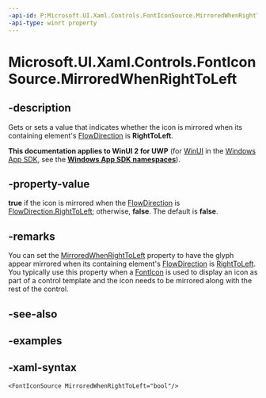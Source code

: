 ```yaml
---
-api-id: P:Microsoft.UI.Xaml.Controls.FontIconSource.MirroredWhenRightToLeft
-api-type: winrt property
---
```

<!-- Property syntax.
public bool MirroredWhenRightToLeft { get;  set; }
-->

# Microsoft.UI.Xaml.Controls.FontIconSource.MirroredWhenRightToLeft



## -description

Gets or sets a value that indicates whether the icon is mirrored when its containing element's [FlowDirection](/uwp/api/windows.ui.xaml.frameworkelement.flowdirection) is **RightToLeft**.



**This documentation applies to WinUI 2 for UWP** (for [WinUI](/windows/apps/winui/winui3/) in the [Windows App SDK](/windows/apps/windows-app-sdk/), see the **[Windows App SDK namespaces](/windows/windows-app-sdk/api/winrt/)**).

## -property-value

**true** if the icon is mirrored when the [FlowDirection](/uwp/api/windows.ui.xaml.frameworkelement.flowdirection) is [FlowDirection.RightToLeft](/uwp/api/windows.ui.xaml.flowdirection); otherwise, **false**. The default is **false**.



## -remarks

You can set the [MirroredWhenRightToLeft](/uwp/api/windows.ui.xaml.controls.fonticon.mirroredwhenrighttoleft) property to have the glyph appear mirrored when its containing element's [FlowDirection](/uwp/api/windows.ui.xaml.frameworkelement.flowdirection) is [RightToLeft](/uwp/api/windows.ui.xaml.flowdirection). You typically use this property when a [FontIcon](/uwp/api/windows.ui.xaml.controls.fonticon) is used to display an icon as part of a control template and the icon needs to be mirrored along with the rest of the control.



## -see-also



## -examples



## -xaml-syntax

```xaml
<FontIconSource MirroredWhenRightToLeft="bool"/>
```



